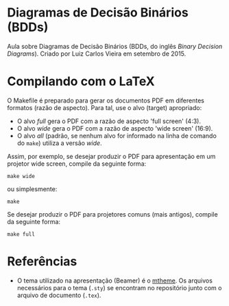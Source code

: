 # Diagramas de Decisão Binários (BDDs)

Aula sobre Diagramas de Decisão Binários (BDDs, do inglês *Binary Decision Diagrams*).
Criado por Luiz Carlos Vieira em setembro de 2015.

# Compilando com o LaTeX

O Makefile é preparado para gerar os documentos PDF em diferentes formatos (razão de aspecto). Para tal, use o alvo (target) apropriado:

- O alvo *full* gera o PDF com a razão de aspecto 'full screen' (4:3).
- O alvo *wide* gera o PDF com a razão de aspecto 'wide screen' (16:9).
- O alvo *all* (padrão, se nenhum alvo for informado na linha de comando do `make`) utiliza a versão *wide*.

Assim, por exemplo, se desejar produzir o PDF para apresentação em um projetor wide screen, compile da seguinte forma:

```
make wide
```

ou simplesmente:

```
make
```

Se desejar produzir o PDF para projetores comuns (mais antigos), compile da seguinte forma:

```
make full
```

# Referências

- O tema utilizado na apresentação (Beamer) é o [mtheme](https://github.com/matze/mtheme). Os arquivos necessários para o tema (`.sty`) se encontram no repositório junto com o arquivo de documento (`.tex`).